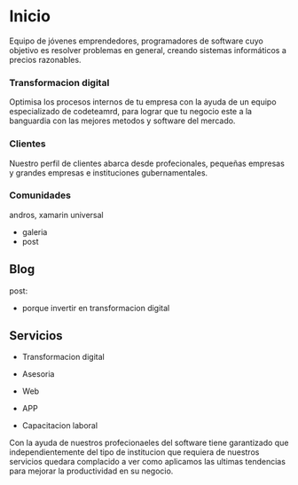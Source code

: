 
# Inicio


Equipo de jóvenes emprendedores, programadores de software cuyo objetivo es resolver problemas en general,
creando sistemas informáticos a precios razonables.

### Transformacion digital

Optimisa los procesos internos de tu empresa con la ayuda de un equipo especializado de codeteamrd,
para lograr que tu negocio este a la banguardia con las mejores metodos y software del mercado.

### Clientes

Nuestro perfil de clientes abarca desde profecionales, pequeñas empresas y grandes empresas e instituciones gubernamentales.

### Comunidades

andros, xamarin universal

* galeria
* post


## Blog

post:

* porque invertir en transformacion digital

## Servicios

* Transformacion digital

* Asesoria

* Web

* APP

* Capacitacion laboral

Con la ayuda de nuestros profecionaeles del software tiene garantizado que independientemente del tipo de institucion
que requiera de nuestros servicios quedara complacido a ver como aplicamos las ultimas tendencias para mejorar la productividad 
en su negocio.




 
 
